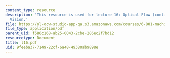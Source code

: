 ```yaml
---
content_type: resource
description: 'This resource is used for lecture 16: Optical Flow (continued), Motion
  Vision.'
file: https://ol-ocw-studio-app-qa.s3.amazonaws.com/courses/6-801-machine-vision-fall-2004/9feeba37714922cf6a4849380ab9898e_l16.pdf
file_type: application/pdf
parent_uid: f586c168-ab25-0043-2cbe-286ec2f7bd12
resourcetype: Document
title: l16.pdf
uid: 9feeba37-7149-22cf-6a48-49380ab9898e
---
```


